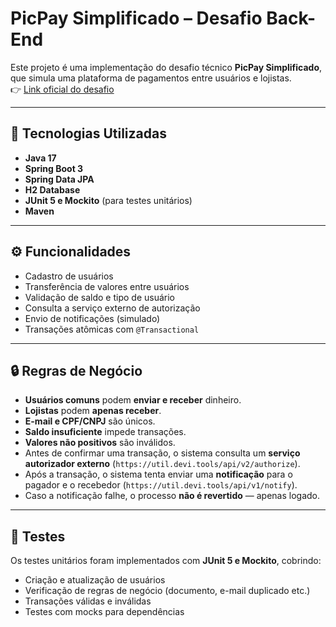 # PicPay Simplificado – Desafio Back-End

Este projeto é uma implementação do desafio técnico **PicPay Simplificado**, que simula uma plataforma de pagamentos entre usuários e lojistas.  
👉 [Link oficial do desafio](https://github.com/PicPay/picpay-desafio-backend)

---

## 🚀 Tecnologias Utilizadas

- **Java 17**
- **Spring Boot 3**
- **Spring Data JPA**
- **H2 Database** 
- **JUnit 5 e Mockito** (para testes unitários)
- **Maven**

---

## ⚙️ Funcionalidades

- Cadastro de usuários 
- Transferência de valores entre usuários
- Validação de saldo e tipo de usuário
- Consulta a serviço externo de autorização
- Envio de notificações (simulado)
- Transações atômicas com `@Transactional`

---

## 🔒 Regras de Negócio

- **Usuários comuns** podem **enviar e receber** dinheiro.  
- **Lojistas** podem **apenas receber**.  
- **E-mail e CPF/CNPJ** são únicos.  
- **Saldo insuficiente** impede transações.  
- **Valores não positivos** são inválidos.  
- Antes de confirmar uma transação, o sistema consulta um **serviço autorizador externo** (`https://util.devi.tools/api/v2/authorize`).  
- Após a transação, o sistema tenta enviar uma **notificação** para o pagador e o recebedor (`https://util.devi.tools/api/v1/notify`).  
- Caso a notificação falhe, o processo **não é revertido** — apenas logado.

---

## 🧪 Testes

Os testes unitários foram implementados com **JUnit 5 e Mockito**, cobrindo:

- Criação e atualização de usuários  
- Verificação de regras de negócio (documento, e-mail duplicado etc.)  
- Transações válidas e inválidas  
- Testes com mocks para dependências
